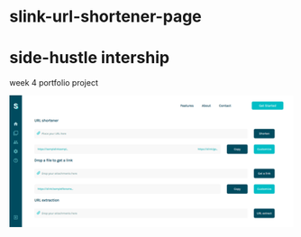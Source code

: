 # slink-url-shortener-page
# side-hustle intership

week 4 portfolio project

![](slink-url-shortener.png)
